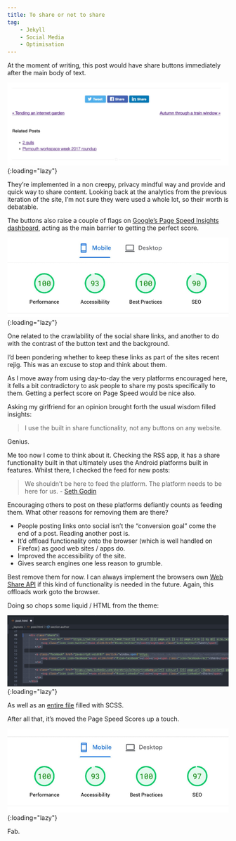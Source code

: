 ```yaml
---
title: To share or not to share
tag:
    - Jekyll
    - Social Media
    - Optimisation
---
```


At the moment of writing, this post would have share buttons immediately after the main body of text.

![Screenshot of share buttons](/assets/images/2023/share-buttons.jpg "Screenshot of share buttons"){:loading="lazy"}

They’re implemented in a non creepy, privacy mindful way and provide and quick way to share content. Looking back at the analytics from the previous iteration of the site, I’m not sure they were used a whole lot, so their worth is debatable. 

The buttons also raise a couple of flags on [Google’s Page Speed Insights dashboard](https://pagespeed.web.dev/report?url=https%3A%2F%2Ftonyedwardspz.co.uk%2Fblog%2Fto-share-or-not-to-share%2F), acting as the main barrier to getting the perfect score.

![Google Page Speed Insights Start Score](/assets/images/2023/page-speed-share-start.jpg "Google page speed insights start score"){:loading="lazy"}

One related to the crawlability of the social share links, and another to do with the contrast of the button text and the background.

I’d been pondering whether to keep these links as part of the sites recent rejig. This was an excuse to stop and think about them. 

As I move away from using day-to-day the very platforms encouraged here, it fells a bit contradictory to ask people to share my posts specifically to them. Getting a perfect score on Page Speed would be nice also.

Asking my girlfriend for an opinion brought forth the usual wisdom filled insights:

> I use the built in share functionality, not any buttons on any website.

Genius.

Me too now I come to think about it. Checking the RSS app, it has a share functionality built in that ultimately uses the Android platforms built in features. Whilst there, I checked the feed for new posts:

> We shouldn’t be here to feed the platform. The platform needs to be here for us. - [Seth Godin](https://seths.blog/2023/01/the-platform-and-the-curator/)

Encouraging others to post on these platforms defiantly counts as feeding them. What other reasons for removing them are there?

- People posting links onto social isn’t the “conversion goal” come the end of a post. Reading another post is.
- It’d offload functionality onto the browser (which is well handled on Firefox) as good web sites / apps do.
- Improved the accessibility of the site.
- Gives search engines one less reason to grumble.

Best remove them for now. I can always implement the browsers own [Web Share API](https://tonyedwardspz.co.uk/blog/upgrading-social-sharing-via-the-web-share-api/) if this kind of functionality is needed in the future. Again, this offloads work goto the browser. 

Doing so chops some liquid / HTML from the theme:

![Screenshot of deleted code](/assets/images/2023/deleted-share-code.jpg "Screenshot of deleted code"){:loading="lazy"}

As well as an [entire file](https://github.com/tonyedwardspz/tonyedwardspz/blob/8743e82671a3e00f3e84e75d8db436260d8d667f/_sass/components/share.sass) filled with SCSS.

After all that, it’s moved the Page Speed Scores up a touch.

![Google page speed final score](/assets/images/2023/page-speed-share-end.jpg "Google page speed final score"){:loading="lazy"}

Fab.

